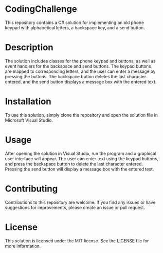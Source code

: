 # CodingChallenge
<title>Old Phone Keypad Solution</title>
This repository contains a C# solution for implementing an old phone keypad with alphabetical letters, a backspace key, and a send button.

<h1>Description</h1>
The solution includes classes for the phone keypad and buttons, as well as event handlers for the backspace and send buttons. The keypad buttons are mapped to corresponding letters, and the user can enter a message by pressing the buttons. The backspace button deletes the last character entered, and the send button displays a message box with the entered text.

<h1>Installation</h1>
To use this solution, simply clone the repository and open the solution file in Microsoft Visual Studio.

<h1>Usage</h1>
After opening the solution in Visual Studio, run the program and a graphical user interface will appear. The user can enter text using the keypad buttons, and press the backspace button to delete the last character entered. Pressing the send button will display a message box with the entered text.

<h1>Contributing</h1>
Contributions to this repository are welcome. If you find any issues or have suggestions for improvements, please create an issue or pull request.

<h1>License</h1>
This solution is licensed under the MIT license. See the LICENSE file for more information.
